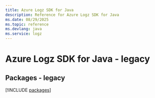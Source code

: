 ```yaml
---
title: Azure Logz SDK for Java
description: Reference for Azure Logz SDK for Java
ms.date: 08/29/2025
ms.topic: reference
ms.devlang: java
ms.service: logz
---
```

# Azure Logz SDK for Java - legacy
## Packages - legacy
[!INCLUDE [packages](logz-index.md)]